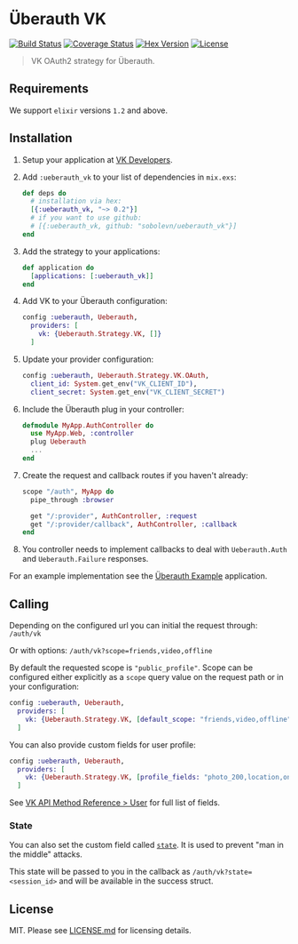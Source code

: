 # Überauth VK

[![Build Status](https://img.shields.io/travis/sobolevn/ueberauth_vk/master.svg)](https://travis-ci.org/sobolevn/ueberauth_vk) [![Coverage Status](https://coveralls.io/repos/github/sobolevn/ueberauth_vk/badge.svg?branch=master)](https://coveralls.io/github/sobolevn/ueberauth_vk?branch=master) [![Hex Version](https://img.shields.io/hexpm/v/ueberauth_vk.svg)](https://hex.pm/packages/ueberauth_vk) [![License](http://img.shields.io/badge/license-MIT-brightgreen.svg)](http://opensource.org/licenses/MIT)

> VK OAuth2 strategy for Überauth.

## Requirements

We support `elixir` versions `1.2` and above.

## Installation

1. Setup your application at [VK Developers](https://vk.com/dev).

2. Add `:ueberauth_vk` to your list of dependencies in `mix.exs`:

    ```elixir
    def deps do
      # installation via hex:
      [{:ueberauth_vk, "~> 0.2"}]
      # if you want to use github:
      # [{:ueberauth_vk, github: "sobolevn/ueberauth_vk"}]
    end
    ```

3. Add the strategy to your applications:

    ```elixir
    def application do
      [applications: [:ueberauth_vk]]
    end
    ```

4. Add VK to your Überauth configuration:

    ```elixir
    config :ueberauth, Ueberauth,
      providers: [
        vk: {Ueberauth.Strategy.VK, []}
      ]
    ```

5.  Update your provider configuration:

    ```elixir
    config :ueberauth, Ueberauth.Strategy.VK.OAuth,
      client_id: System.get_env("VK_CLIENT_ID"),
      client_secret: System.get_env("VK_CLIENT_SECRET")
    ```

6.  Include the Überauth plug in your controller:

    ```elixir
    defmodule MyApp.AuthController do
      use MyApp.Web, :controller
      plug Ueberauth
      ...
    end
    ```

7.  Create the request and callback routes if you haven't already:

    ```elixir
    scope "/auth", MyApp do
      pipe_through :browser

      get "/:provider", AuthController, :request
      get "/:provider/callback", AuthController, :callback
    end
    ```

8. You controller needs to implement callbacks to deal with `Ueberauth.Auth` and `Ueberauth.Failure` responses.

For an example implementation see the [Überauth Example](https://github.com/ueberauth/ueberauth_example) application.

## Calling

Depending on the configured url you can initial the request through: `/auth/vk`

Or with options: `/auth/vk?scope=friends,video,offline`

By default the requested scope is `"public_profile"`. Scope can be configured either explicitly as a `scope` query value on the request path or in your configuration:

```elixir
config :ueberauth, Ueberauth,
  providers: [
    vk: {Ueberauth.Strategy.VK, [default_scope: "friends,video,offline"]}
  ]
```

You can also provide custom fields for user profile:

```elixir
config :ueberauth, Ueberauth,
  providers: [
    vk: {Ueberauth.Strategy.VK, [profile_fields: "photo_200,location,online"]}
  ]
```

See [VK API Method Reference > User](https://vk.com/dev/users.get) for full list of fields.

### State

You can also set the custom field called [`state`](https://github.com/sobolevn/ueberauth_vk/pull/20).
It is used to prevent "man in the middle" attacks.

This state will be passed to you in the callback as `/auth/vk?state=<session_id>` and will be available in the success struct.


## License

MIT. Please see [LICENSE.md](https://github.com/sobolevn/ueberauth_vk/blob/master/LICENSE.md) for licensing details.
